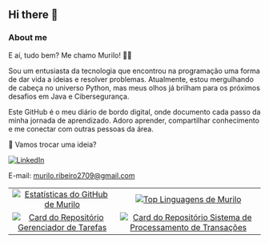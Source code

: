 ## Hi there 👋

### About me

E aí, tudo bem? Me chamo Murilo! 👨‍💻

Sou um entusiasta da tecnologia que encontrou na programação uma forma de dar vida a ideias e resolver problemas. Atualmente, estou mergulhando de cabeça no universo Python, mas meus olhos já brilham para os próximos desafios em Java e Cibersegurança.

Este GitHub é o meu diário de bordo digital, onde documento cada passo da minha jornada de aprendizado. Adoro aprender, compartilhar conhecimento e me conectar com outras pessoas da área.

🚀 Vamos trocar uma ideia?

[![LinkedIn](https://img.shields.io/badge/LinkedIn-0077B5?style=plastic&logo=linkedin&logoColor=white)](https://www.linkedin.com/in/murilo-ribeiro-da-silveira-255774264)

E-mail: murilo.ribeiro2709@gmail.com

<table align="center">
  <tr align="center">
    <td>
      <a href="https://github.com/MuriloRibeiro01">
        <img src="https://github-readme-stats.vercel.app/api?username=MuriloRibeiro01&show_icons=true&theme=dracula&include_all_commits=true&count_private=true" alt="Estatísticas do GitHub de Murilo">
      </a>
    </td>
    <td>
      <a href="https://github.com/MuriloRibeiro01">
        <img src="https://github-readme-stats.vercel.app/api/top-langs/?username=MuriloRibeiro01&layout=compact&langs_count=7&theme=dracula" alt="Top Linguagens de Murilo">
      </a>
    </td>
  </tr>
  
  <tr align="center">
    <td>
      <a href="https://github.com/MuriloRibeiro01/GerenciadorDeTarefas">
        <img src="https://github-readme-stats.vercel.app/api/pin/?username=MuriloRibeiro01&repo=GerenciadorDeTarefas&theme=dracula" alt="Card do Repositório Gerenciador de Tarefas">
      </a>
    </td>
    <td>
      <a href="https://github.com/MuriloRibeiro01/SistemaProcessamentoTransacoes">
        <img src="https://github-readme-stats.vercel.app/api/pin/?username=MuriloRibeiro01&repo=SistemaProcessamentoTransacoes&theme=dracula" alt="Card do Repositório Sistema de Processamento de Transações">
      </a>
    </td>
  </tr>
</table>



<!--
**MuriloRibeiro01/MuriloRibeiro01** is a ✨ _special_ ✨ repository because its `README.md` (this file) appears on your GitHub profile.

Here are some ideas to get you started:

- 🔭 I’m currently working on ...
- 🌱 I’m currently learning ...
- 👯 I’m looking to collaborate on ...
- 🤔 I’m looking for help with ...
- 💬 Ask me about ...
- 📫 How to reach me: ...
- 😄 Pronouns: ...
- ⚡ Fun fact: ...
-->
